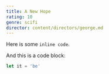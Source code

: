 ```yaml
---
title: A New Hope
rating: 10
genre: scifi
director: content/directors/george.md
---
```


Here is some `inline code`.

And this is a code block:

```javascript
let it = 'be'
```
